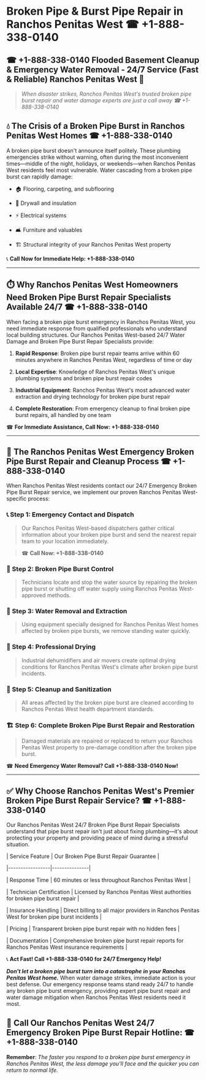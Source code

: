 # Broken Pipe & Burst Pipe Repair in Ranchos Penitas West ☎ +1-888-338-0140  
## ☎ +1-888-338-0140 Flooded Basement Cleanup & Emergency Water Removal - 24/7 Service (Fast & Reliable) Ranchos Penitas West 🚨  

> *When disaster strikes, Ranchos Penitas West's trusted broken pipe burst repair and water damage experts are just a call away ☎ +1-888-338-0140*  

## 💧 The Crisis of a Broken Pipe Burst in Ranchos Penitas West Homes ☎ +1-888-338-0140  

A broken pipe burst doesn't announce itself politely. These plumbing emergencies strike without warning, often during the most inconvenient times—middle of the night, holidays, or weekends—when Ranchos Penitas West residents feel most vulnerable. Water cascading from a broken pipe burst can rapidly damage:  

* 🏠 Flooring, carpeting, and subflooring  
* 🧱 Drywall and insulation  
* ⚡ Electrical systems  
* 🛋️ Furniture and valuables  
* 🏗️ Structural integrity of your Ranchos Penitas West property  

📞 **Call Now for Immediate Help: +1-888-338-0140**  

---  

## ⏱️ Why Ranchos Penitas West Homeowners Need Broken Pipe Burst Repair Specialists Available 24/7 ☎ +1-888-338-0140  

When facing a broken pipe burst emergency in Ranchos Penitas West, you need immediate response from qualified professionals who understand local building structures. Our Ranchos Penitas West-based 24/7 Water Damage and Broken Pipe Burst Repair Specialists provide:  

1. **Rapid Response**: Broken pipe burst repair teams arrive within 60 minutes anywhere in Ranchos Penitas West, regardless of time or day  
2. **Local Expertise**: Knowledge of Ranchos Penitas West's unique plumbing systems and broken pipe burst repair codes  
3. **Industrial Equipment**: Ranchos Penitas West's most advanced water extraction and drying technology for broken pipe burst repair  
4. **Complete Restoration**: From emergency cleanup to final broken pipe burst repairs, all handled by one team  

☎ **For Immediate Assistance, Call Now: +1-888-338-0140**  

---  

## 🔧 The Ranchos Penitas West Emergency Broken Pipe Burst Repair and Cleanup Process ☎ +1-888-338-0140  

When Ranchos Penitas West residents contact our 24/7 Emergency Broken Pipe Burst Repair service, we implement our proven Ranchos Penitas West-specific process:  

### 📞 Step 1: Emergency Contact and Dispatch  
> Our Ranchos Penitas West-based dispatchers gather critical information about your broken pipe burst and send the nearest repair team to your location immediately.  
> ☎ **Call Now: +1-888-338-0140**  

### 🚿 Step 2: Broken Pipe Burst Control  
> Technicians locate and stop the water source by repairing the broken pipe burst or shutting off water supply using Ranchos Penitas West-approved methods.  

### 🌊 Step 3: Water Removal and Extraction  
> Using equipment specially designed for Ranchos Penitas West homes affected by broken pipe bursts, we remove standing water quickly.  

### 💨 Step 4: Professional Drying  
> Industrial dehumidifiers and air movers create optimal drying conditions for Ranchos Penitas West's climate after broken pipe burst incidents.  

### 🧼 Step 5: Cleanup and Sanitization  
> All areas affected by the broken pipe burst are cleaned according to Ranchos Penitas West health department standards.  

### 🏗️ Step 6: Complete Broken Pipe Burst Repair and Restoration  
> Damaged materials are repaired or replaced to return your Ranchos Penitas West property to pre-damage condition after the broken pipe burst.  

☎ **Need Emergency Water Removal? Call +1-888-338-0140 Now!**  

---  

## ✅ Why Choose Ranchos Penitas West's Premier Broken Pipe Burst Repair Service? ☎ +1-888-338-0140  

Our Ranchos Penitas West 24/7 Broken Pipe Burst Repair Specialists understand that pipe burst repair isn't just about fixing plumbing—it's about protecting your property and providing peace of mind during a stressful situation.  

| Service Feature | Our Broken Pipe Burst Repair Guarantee |  
|-----------------|---------------|  
| Response Time | 60 minutes or less throughout Ranchos Penitas West |  
| Technician Certification | Licensed by Ranchos Penitas West authorities for broken pipe burst repair |  
| Insurance Handling | Direct billing to all major providers in Ranchos Penitas West for broken pipe burst incidents |  
| Pricing | Transparent broken pipe burst repair with no hidden fees |  
| Documentation | Comprehensive broken pipe burst repair reports for Ranchos Penitas West insurance requirements |  

📞 **Act Fast! Call +1-888-338-0140 for 24/7 Emergency Help!**  

***Don't let a broken pipe burst turn into a catastrophe in your Ranchos Penitas West home.*** When water damage strikes, immediate action is your best defense. Our emergency response teams stand ready 24/7 to handle any broken pipe burst emergency, providing expert pipe burst repair and water damage mitigation when Ranchos Penitas West residents need it most.  

## 📱 Call Our Ranchos Penitas West 24/7 Emergency Broken Pipe Burst Repair Hotline: ☎ +1-888-338-0140  

**Remember**: *The faster you respond to a broken pipe burst emergency in Ranchos Penitas West, the less damage you'll face and the quicker you can return to normal life.*